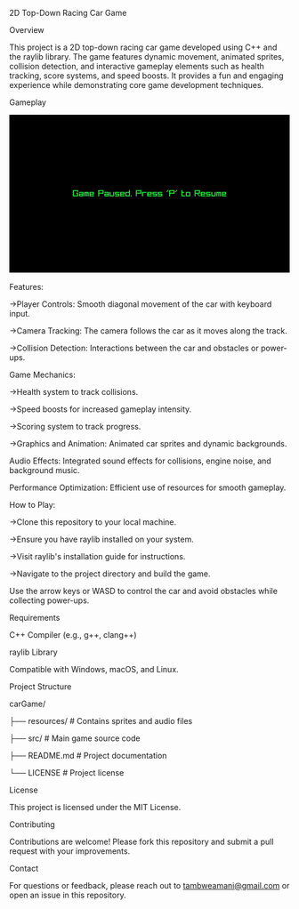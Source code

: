 2D Top-Down Racing Car Game

Overview

This project is a 2D top-down racing car game developed using C++ and the raylib library. The game features dynamic movement, animated sprites, collision detection, and interactive gameplay elements such as health tracking, score systems, and speed boosts. It provides a fun and engaging experience while demonstrating core game development techniques.

Gameplay

![Gameplay Preview](resources/preview.gif)


Features:

->Player Controls: Smooth diagonal movement of the car with keyboard input.

->Camera Tracking: The camera follows the car as it moves along the track.

->Collision Detection: Interactions between the car and obstacles or power-ups.

Game Mechanics:

->Health system to track collisions.

->Speed boosts for increased gameplay intensity.

->Scoring system to track progress.

->Graphics and Animation: Animated car sprites and dynamic backgrounds.

Audio Effects: Integrated sound effects for collisions, engine noise, and background music.

Performance Optimization: Efficient use of resources for smooth gameplay.

How to Play:

->Clone this repository to your local machine.

->Ensure you have raylib installed on your system.

->Visit raylib's installation guide for instructions.

->Navigate to the project directory and build the game.


Use the arrow keys or WASD to control the car and avoid obstacles while collecting power-ups.

Requirements

C++ Compiler (e.g., g++, clang++)

raylib Library

Compatible with Windows, macOS, and Linux.

Project Structure

carGame/

├── resources/            # Contains sprites and audio files

├── src/                  # Main game source code  
    
├── README.md             # Project documentation

└── LICENSE               # Project license


License

This project is licensed under the MIT License.

Contributing

Contributions are welcome! Please fork this repository and submit a pull request with your improvements.

Contact

For questions or feedback, please reach out to tambweamani@gmail.com or open an issue in this repository.
